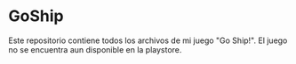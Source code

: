 # GoShip
Este repositorio contiene todos los archivos de mi juego "Go Ship!". El juego no se encuentra aun disponible en la playstore.
